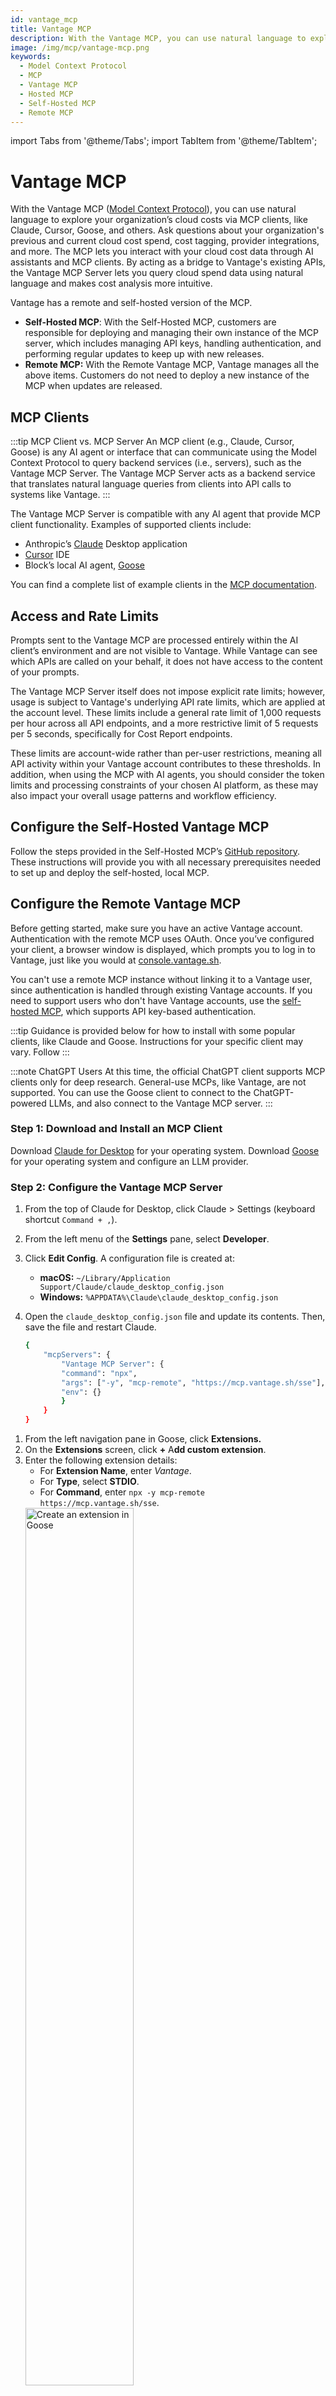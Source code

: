 ```yaml
---
id: vantage_mcp
title: Vantage MCP
description: With the Vantage MCP, you can use natural language to explore your organization’s cloud costs via MCP clients, like Claude, Cursor, Goose, and others.
image: /img/mcp/vantage-mcp.png
keywords:
  - Model Context Protocol 
  - MCP
  - Vantage MCP
  - Hosted MCP
  - Self-Hosted MCP
  - Remote MCP
---
```


import Tabs from '@theme/Tabs';
import TabItem from '@theme/TabItem';

# Vantage MCP

With the Vantage MCP ([Model Context Protocol](https://modelcontextprotocol.io/introduction)), you can use natural language to explore your organization’s cloud costs via MCP clients, like Claude, Cursor, Goose, and others. Ask questions about your organization's previous and current cloud cost spend, cost tagging, provider integrations, and more. The MCP lets you interact with your cloud cost data through AI assistants and MCP clients. By acting as a bridge to Vantage's existing APIs, the Vantage MCP Server lets you query cloud spend data using natural language and makes cost analysis more intuitive. 

Vantage has a remote and self-hosted version of the MCP.

- **Self-Hosted MCP**: With the Self-Hosted MCP, customers are responsible for deploying and managing their own instance of the MCP server, which includes managing API keys, handling authentication, and performing regular updates to keep up with new releases.
- **Remote MCP:** With the Remote Vantage MCP, Vantage manages all the above items. Customers do not need to deploy a new instance of the MCP when updates are released.

## MCP Clients

:::tip MCP Client vs. MCP Server
An MCP client (e.g., Claude, Cursor, Goose) is any AI agent or interface that can communicate using the Model Context Protocol to query backend services (i.e., servers), such as the Vantage MCP Server. The Vantage MCP Server acts as a backend service that translates natural language queries from clients into API calls to systems like Vantage. 
:::

The Vantage MCP Server is compatible with any AI agent that provide MCP client functionality. Examples of supported clients include: 

- Anthropic’s [Claude](https://claude.ai) Desktop application
- [Cursor](https://www.cursor.com/) IDE
- Block’s local AI agent, [Goose](https://github.com/block/goose)

You can find a complete list of example clients in the [MCP documentation](https://modelcontextprotocol.io/clients).

## Access and Rate Limits

Prompts sent to the Vantage MCP are processed entirely within the AI client’s environment and are not visible to Vantage. While Vantage can see which APIs are called on your behalf, it does not have access to the content of your prompts.

The Vantage MCP Server itself does not impose explicit rate limits; however, usage is subject to Vantage's underlying API rate limits, which are applied at the account level. These limits include a general rate limit of 1,000 requests per hour across all API endpoints, and a more restrictive limit of 5 requests per 5 seconds, specifically for Cost Report endpoints.

These limits are account-wide rather than per-user restrictions, meaning all API activity within your Vantage account contributes to these thresholds. In addition, when using the MCP with AI agents, you should consider the token limits and processing constraints of your chosen AI platform, as these may also impact your overall usage patterns and workflow efficiency.

## Configure the Self-Hosted Vantage MCP

Follow the steps provided in the Self-Hosted MCP’s [GitHub repository](https://github.com/vantage-sh/vantage-mcp-server). These instructions will provide you with all necessary prerequisites needed to set up and deploy the self-hosted, local MCP.

## Configure the Remote Vantage MCP

Before getting started, make sure you have an active Vantage account. Authentication with the remote MCP uses OAuth. Once you’ve configured your client, a browser window is displayed, which prompts you to log in to Vantage, just like you would at [console.vantage.sh](https://console.vantage.sh/).

You can't use a remote MCP instance without linking it to a Vantage user, since authentication is handled through existing Vantage accounts. If you need to support users who don't have Vantage accounts, use the [self-hosted MCP](https://github.com/vantage-sh/vantage-mcp-server), which supports API key-based authentication.

:::tip
Guidance is provided below for how to install with some popular clients, like Claude and Goose. Instructions for your specific client may vary. Follow
::: 

:::note ChatGPT Users
At this time, the official ChatGPT client supports MCP clients only for deep research. General-use MCPs, like Vantage, are not supported. You can use the Goose client to connect to the ChatGPT-powered LLMs, and also connect to the Vantage MCP server. 
:::

### Step 1: Download and Install an MCP Client

<Tabs groupId="mcp">
    <TabItem value="claude" label="Claude" default>
    Download <a href="https://claude.ai/download">Claude for Desktop</a> for your operating system.
    </TabItem>
    <TabItem value="goose" label="Goose" default>
    Download <a href="https://block.github.io/goose/docs/getting-started/installation/">Goose</a> for your operating system and configure an LLM provider.
    </TabItem>
</Tabs>

### Step 2: Configure the Vantage MCP Server

<Tabs groupId="mcp">
<TabItem value="claude" label="Claude">

1. From the top of Claude for Desktop, click Claude > Settings (keyboard shortcut `Command + ,`).
2. From the left menu of the **Settings** pane, select **Developer**.
3. Click **Edit Config**. A configuration file is created at:
   - **macOS:** `~/Library/Application Support/Claude/claude_desktop_config.json`
   - **Windows:** `%APPDATA%\Claude\claude_desktop_config.json`
4. Open the `claude_desktop_config.json` file and update its contents. Then, save the file and restart Claude.

    ```bash
    {
        "mcpServers": {
            "Vantage MCP Server": {
            "command": "npx",
            "args": ["-y", "mcp-remote", "https://mcp.vantage.sh/sse"],
            "env": {}
            }
        }
    }
    ```

</TabItem>
<TabItem value="goose" label="Goose">

1. From the left navigation pane in Goose, click **Extensions.** 
2. On the **Extensions** screen, click **+** A**dd custom extension**.
3. Enter the following extension details:
    - For **Extension Name**, enter *Vantage*.
    - For **Type**, select **STDIO**. 
    - For **Command**, enter `npx -y mcp-remote https://mcp.vantage.sh/sse`.
    <div style={{display:"flex", justifyContent:"center"}}>
    <img alt="Create an extension in Goose" width="60%" src="/img/mcp/goose-extension.png" />
    </div>
4. Click **Add Extension**. 

</TabItem>
</Tabs>


### Step 3: Authorize the Vantage MCP Server    

:::note
You may need to close and reopen your client for the authorization screen to display.
:::

After you configure the MCP server, an authorization screen is displayed in your browser. 

1. Read the authorization information. Then, click **Allow Access** to proceed.
    <div style={{display:"flex", justifyContent:"center"}}>
        <img alt="Authorize the MCP in Vantage" width="60%" src="/img/mcp/vantage-auth.png" />
    </div>
2. You will then be prompted to log in to Vantage with your username and password or authenticate via SSO. After you log in to Vantage, you will have access to the Vantage MCP server.

### Step 4: Prompt the Vantage MCP Server

<Tabs groupId="mcp">
<TabItem value="claude" label="Claude">

Start a new chat to begin prompting Claude. For example, you can ask, _“In Vantage, which workspaces do I have access to?”_ Claude uses the appropriate [MCP tool](/vantage_mcp#mcp-tools) and replies with workspace access details.

<div style={{display:"flex", justifyContent:"center"}}>
    <img alt="Chatting with Claude and Vantage MCP" width="80%" src="/img/mcp/claude-chat.png" />
</div>

Each time Claude uses a new tool, you'll be asked to approve it. Click **Allow Always** to grant ongoing access, or **Allow Once** to approve it just this time.

<div style={{display:"flex", justifyContent:"center"}}>
    <img alt="Authorizing a tool in Claude" width="50%" src="/img/mcp/claude-tools.png" />
</div>

:::note
You may encounter conversation limits when prompting Claude. If you encounter a limit, create a new chat. As a best practice, keep separate topics in separate chats for better organization.
:::

</TabItem>

<TabItem value="goose" label="Goose">

Start a new chat to begin prompting Goose. For example, you can ask, _“In Vantage, which workspaces do I have access to?”_ Goose uses the appropriate MCP tool and replies with workspace access details.

<div style={{display:"flex", justifyContent:"center"}}>
    <img alt="Chatting with Goose and Vantage MCP" width="80%" src="/img/mcp/goose-chat.png" />
</div>

</TabItem>

</Tabs>

## Revoke MCP Access Token

You can revoke your MCP Access Token at any time in the Vantage console. 

1. From the top navigation in Vantage, click **Settings**.
2. On the left navigation, under **General Settings**, select **API Access Tokens**.
3. Select the **MCP Server Token** tab. 
4. To delete your token, click **Remove MCP Access**. You can restore access at any time by re-entering the authentication flow with an MCP client.

## Vantage MCP Tools {#mcp-tools}

MCP tools “are a powerful primitive in the Model Context Protocol (MCP) that enable servers to expose executable functionality to clients. Through tools, LLMs can interact with external systems, perform computations, and take actions in the real world” ([Source](https://modelcontextprotocol.io/docs/concepts/tools)). The Vantage MCP exposes the following tools:

| Tool | Description |
| --- | --- |
| `get-cost-report-forecast` | List all spending forecasts related to a Cost Report. |
| `get-myself` | A utility to list available workspaces and check the access level of your authentication token. |
| `list-anomalies` | List of anomalies that were detected on Cost Reports. |
| `list-budgets` | List all budgets available to compare against a Cost Report and track spending. |
| `list-cost-integrations` | List all cost provider integrations (e.g., AWS, Azure, GCP) available to provide costs data from and their associated accounts. |
| `list-cost-providers` | List of the providers that the given workspace has shared with it, for filtering in [Vantage Query Language (VQL)](/vql) queries. |
| `list-cost-reports` | List all available Cost Reports. |
| `list-cost-services` | Lists all the services and their associated provider that is shared with the given workspace. |
| `list-costs` | Display all the costs in an associated Cost Report. |
| `list-dashboards` | List of all dashboards created in the Vantage account. |
| `list-tag-values` | List of tag values that can be used to filter Cost Reports. |
| `list-tags` | List of tags that can be used to filter Cost Reports. |
| `list-unit-costs` | Retrieve the unit costs for a given Cost Report. |
| `query-costs` | A general-purpose way to fetch cost data using VQL. |
| `submit-user-feedback` | Send feedback about the MCP or overall Vantage experience to the Vantage team. |

## Examples: Prompt the Vantage MCP

When you use the Vantage MCP, consider constructing clear and well-structured prompts to get the exact response you are looking for. This method helps your AI client understand your intent and provides you with the best response. You can provide relevant context, such as specific workspaces, timeframes, or services. See the [Prompting Best Practices](/vantage_mcp#best-practices) section for some additional tips.

Consider the below example. In this example, the user has chosen to use Claude to interact with the Vantage MCP. This user is part of an organization that has multiple workspaces on Vantage.

The user asks:

> *How much did we spend on S3 in us-east-1 over the last 30 days?*

Claude responds:

> *I'll help you find your S3 spending in us-east-1 over the last 30 days. First, let me check your workspace information and available cost providers.*

The MCP’s `get-myself` tool is then used to retrieve:

- User identity
- Accessible workspaces
- Cost provider connections (e.g., AWS)

Claude identifies that the user has access to multiple workspaces and selects the default one to proceed:

> *I can see you have access to multiple workspaces. To get your S3 spending data, I'll need to know which workspace you'd like me to query. I'll start with the first workspace ('Marketing Workspace') and check for AWS S3 costs.*

Now that Claude has the necessary context, it calls the MCP’s `query-costs` tool with scoped filters:

```json
{
  `filter`: `(costs.provider = 'aws' AND costs.service = 'Amazon Simple Storage Service' AND costs.region = 'us-east-1')`,
  `date_bin`: `day`,
  `end_date`: `2025-07-22`,
  `start_date`: `2025-06-22`,
  `workspace_token`: `wrkspc_1234567`
}
```

Claude responds:

> *It looks like there are no S3 costs in us-east-1 for Marketing Workspace. Let me try a few other workspaces to see if your S3 costs might be in a different workspace. Let me check the "Management" workspace which seems like it might be a primary workspace.*

It then uses the `query-costs` tool again to look in other workspaces until it finds spend in a workspace. 

> _Based on your query for S3 costs in us-east-1 over the last 30 days (June 22 - July 22, 2025), here's what I found:_
>
> _**S3 Spending Summary (us-east-1, Last 30 Days)**_
>
> _Total S3 Spend: $55,089.92_
>
> _The costs are distributed across multiple AWS accounts:_
>
> _**Top Spending Accounts:**_
>
> _- Account 123456789: ~$25,850+ (dominant portion of spend)_
> 
> _ ..._

In addition, daily spending patterns and other insights are provided.

:::tip
For quicker, more relevant results, if the user had specified the workspace in the initial question, for example:

> _How much did we spend on S3 in us-east-1 over the last 30 days in the Management Workspace?_
> 

Claude would immediately have the necessary context and could skip the workspace confirmation step, which would result in a quicker, more relevant response.
:::

### Prompting Best Practices {#best-practices}

Consider using the following best practices when working with the Vantage MCP:

- Add context to your prompts. Mention primitives like provider, time frame, workspace, specific service, or tags, when applicable.
    - _Example: What was our GCP BigQuery spend for September and October 2024?_
- Construct your prompts using group-by statements to help reduce token consumption (e.g., group costs by month as opposed to day).
- Ask one thing at a time and avoid stacking various unrelated questions. Instead of, _“What were our EC2 costs last month, and also which accounts are over budget, and can you tell me if any tags are missing?”_ consider asking these as separate prompts to keep responses organized and information relevant.
- Be specific. Don’t assume the client knows what terms like “important” mean. Instead of _"What are my most important costs to monitor?"_, try something more specific, like, _"Which services have the highest costs without tags?"_ or _"Which accounts had the biggest increase in spend over the past two months?"_

### Additional Prompt Examples

Additional examples are provided below for how you can interact with the Vantage MCP.

<details>
<summary>Cost Analysis</summary>

- How much did we spend on S3 in us-east-1 over the last 30 days in the Management workspace?  
- What are the top 5 most expensive GCP services this month across all workspaces?  
- Compare GCP and Azure spend for the last quarter.  
- Show me my EC2 costs that are tagged with the environment tag.

</details>

<details>
<summary>Forecasting and Planning</summary>

- What is our forecasted cloud spend for next month across all providers?  
- If we deprecate the ap-northeast-2 AWS region, how much could we save?

</details>

<details>
<summary>Tagging and Filtering</summary>

- List all tags available in our default workspace.  
- Get last month’s Datadog spend filtered by the infra team tag.  
- Break down Azure costs by the owner tag for the past 90 days.

</details>

<details>
<summary>Anomaly Detection</summary>

- Are there any recent major anomalies in our GitHub spend?  
- Which AWS services spiked in cost over the last 7 days?

</details>

## Feedback

You can join the free [Vantage Community Slack](https://vantage.sh/slack) to connect with other users and the Vantage team. In the `#mcp` channel, share feedback, ask questions, and see how others are using the Vantage MCP server. 

You can also use the `submit-user-feedback` tool within the MCP to submit feedback. Send a prompt, like:

> _Can you provide Vantage the following feedback: I love using the MCP!_